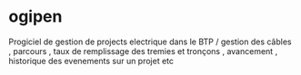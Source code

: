 ogipen
======

Progiciel de gestion de projects electrique dans le BTP / gestion des câbles , parcours , taux de remplissage des tremies et tronçons , avancement , historique des evenements sur un projet etc
